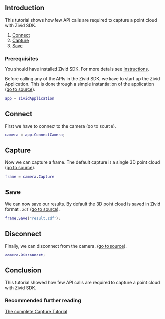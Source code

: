 ## Introduction

This tutorial shows how few API calls are required to capture a point cloud with Zivid SDK.

1. [Connect](#connect)
2. [Capture](#capture)
3. [Save](#save)

### Prerequisites

You should have installed Zivid SDK. For more details see [Instructions][installation-instructions-url].

Before calling any of the APIs in the Zivid SDK, we have to start up the Zivid Application. This is done through a simple instantiation of the application ([go to source][start_app-url]).
```Matlab
app = zividApplication; 
```

## Connect

First we have to connect to the camera ([go to source][connect-url]).
```Matlab
camera = app.ConnectCamera;
```

## Capture

Now we can capture a frame. The default capture is a single 3D point cloud ([go to source][capture-url]).
```Matlab
frame = camera.Capture;
```

## Save

We can now save our results. By default the 3D point cloud is saved in Zivid format `.zdf` ([go to source][save-url]).
```Matlab
frame.Save("result.zdf");
```

## Disconnect

Finally, we can disconnect from the camera. ([go to source][disconnect-url]).
```Matlab
camera.Disconnect;
```

## Conclusion

This tutorial showed how few API calls are required to capture a point cloud with Zivid SDK.

### Recommended further reading

[The complete Capture Tutorial](CaptureTutorial.md)

[installation-instructions-url]: ../../../README.md#instructions
[start_app-url]: Capture.m#L2
[connect-url]: Capture.m#L5
[capture-url]: Capture.m#L16
[save-url]: Capture.m#L18-L20
[disconnect-url]: Capture.m#L23
